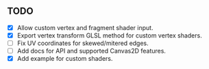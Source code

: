 ## TODO

- [x] Allow custom vertex and fragment shader input.
- [x] Export vertex transform GLSL method for custom vertex shaders.
- [ ] Fix UV coordinates for skewed/mitered edges.
- [ ] Add docs for API and supported Canvas2D features.
- [x] Add example for custom shaders.
